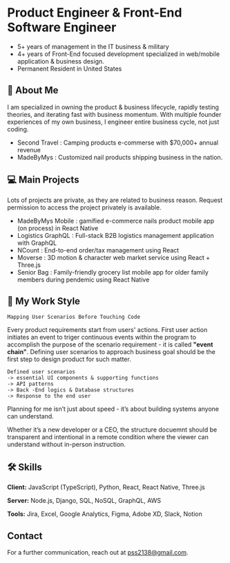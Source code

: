 
# Product Engineer & Front-End Software Engineer

- 5+ years of management in the IT business & military
- 4+ years of Front-End focused development specialized in web/mobile application & business design.
- Permanent Resident in United States
## 🚀 About Me
I am specialized in owning the product & business lifecycle, rapidly testing theories, and iterating fast with business momentum. With multiple founder experiences of my own business, I engineer entire business cycle, not just coding.
- Second Travel : Camping products e-commerse with $70,000+ annual revenue
- MadeByMys : Customized nail products shipping business in the nation.

## 💻 Main Projects
Lots of projects are private, as they are related to business reason. Request permission to access the project privately is available.
- MadeByMys Mobile : gamified e-commerce nails product mobile app (on process) in React Native
- Logistics GraphQL : Full-stack B2B logistics management application with GraphQL
- NCount : End-to-end order/tax management using React
- Moverse : 3D motion & character web market service using React + Three.js
- Senior Bag : Family-friendly grocery list mobile app for older family members during pendemic using React Native
## 💬 My Work Style
```
Mapping User Scenarios Before Touching Code
```
Every product requirements start from users' actions. First user action initiates an event to triger continuous events within the program to accomplish the purpose of the scenario requirement - it is called **"event chain"**. Defining user scenarios to approach business goal should be the first step to design product for such matter.

```
Defined user scenarios
-> essential UI components & supporting functions 
-> API patterns 
-> Back -End logics & Database structures 
-> Response to the end user
```
Planning for me isn’t just about speed - it’s about building systems anyone can understand.

Whether it’s a new developer or a CEO, the structure docuemnt should be transparent and intentional in a remote condition where the viewer can understand without in-person instruction.
## 🛠 Skills
**Client:** JavaScript (TypeScript), Python, React, React Native, Three.js

**Server:** Node.js, Django, SQL, NoSQL, GraphQL, AWS

**Tools:** Jira, Excel, Google Analytics, Figma, Adobe XD, Slack, Notion

## Contact

For a further communication, reach out at pss2138@gmail.com.
